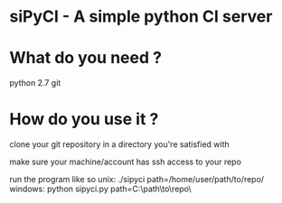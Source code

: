 siPyCI	-	A simple python CI server
=====================================

What do you need ?
=====================================
python 2.7
git

How do you use it ?
=====================================
clone your git repository in a
directory you're satisfied with

make sure your machine/account has
ssh access to your repo

run the program like so
unix: ./sipyci path=/home/user/path/to/repo/
windows: python sipyci.py path=C:\path\to\repo\